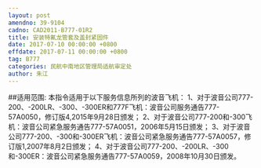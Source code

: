 ```yaml
---
layout: post
amendno: 39-9104
cadno: CAD2011-B777-01R2
title: 安装特氟龙管套及盖封紧固件
date: 2017-07-10 00:00:00 +0800
effdate: 2017-07-11 00:00:00 +0800
tag: B777
categories: 民航中南地区管理局适航审定处
author: 朱江
---
```


##适用范围:
本指令适用于以下服务信息所列的波音飞机：
1、对于波音公司777-200、-200LR、-300、-300ER和777F飞机：波音公司服务通告777-57A0050，修订版4,2015年9月28日颁发；
2、对于波音公司777-200和-300飞机：波音公司紧急服务通告777-57A0051，2006年5月15日颁发；
3、对于波音公司777-200、-300和-300ER飞机：波音公司紧急服务通告777-57A0057，修订版1,2007年8月2日颁发；
4、对于波音公司777-200、-200LR、-300和-300ER：波音公司紧急服务通告777-57A0059，2008年10月30日颁发。

